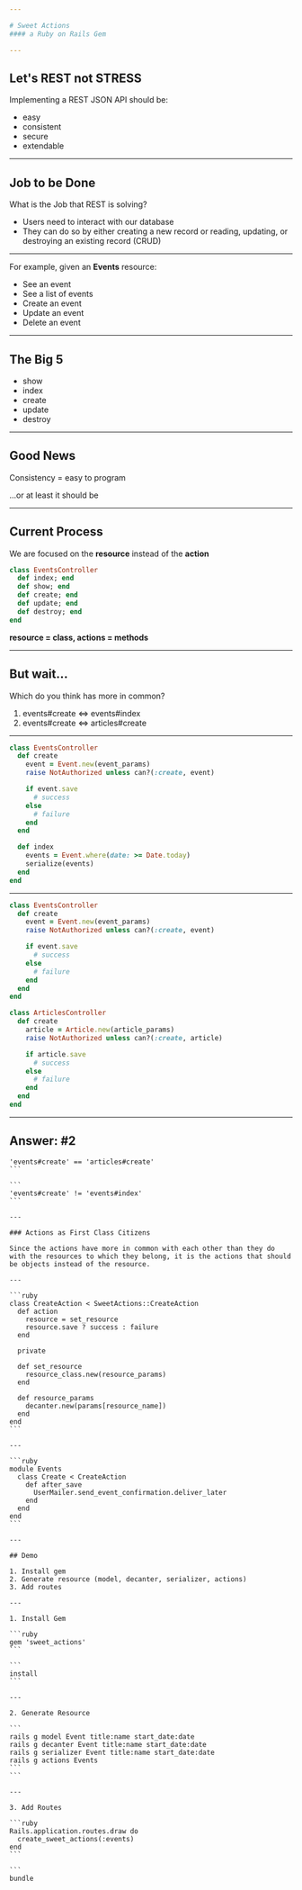 ```yaml
---

# Sweet Actions
#### a Ruby on Rails Gem

---
```


## Let's REST not STRESS

Implementing a REST JSON API should be:

- easy
- consistent
- secure
- extendable

---

## Job to be Done

What is the Job that REST is solving?

- Users need to interact with our database
- They can do so by either creating a new record or reading, updating, or destroying an existing record (CRUD)

---

For example, given an **Events** resource:

- See an event
- See a list of events
- Create an event
- Update an event
- Delete an event

---

## The Big 5

- show
- index
- create
- update
- destroy

---

## Good News

Consistency = easy to program

...or at least it should be

---

## Current Process

We are focused on the **resource** instead of the **action**

```ruby
class EventsController
  def index; end
  def show; end
  def create; end
  def update; end
  def destroy; end
end
```

**resource = class, actions = methods**

---

## But wait...

Which do you think has more in common?

1. events#create <=> events#index
2. events#create <=> articles#create

---

```ruby
class EventsController
  def create
    event = Event.new(event_params)
    raise NotAuthorized unless can?(:create, event)

    if event.save
      # success
    else
      # failure
    end
  end

  def index
    events = Event.where(date: >= Date.today)
    serialize(events)
  end
end
```

---

```ruby
class EventsController
  def create
    event = Event.new(event_params)
    raise NotAuthorized unless can?(:create, event)

    if event.save
      # success
    else
      # failure
    end
  end
end

class ArticlesController
  def create
    article = Article.new(article_params)
    raise NotAuthorized unless can?(:create, article)

    if article.save
      # success
    else
      # failure
    end
  end
end
```

---

## Answer: #2

````
'events#create' == 'articles#create'
```

```
'events#create' != 'events#index'
```

---

### Actions as First Class Citizens

Since the actions have more in common with each other than they do with the resources to which they belong, it is the actions that should be objects instead of the resource.

---

```ruby
class CreateAction < SweetActions::CreateAction
  def action
    resource = set_resource
    resource.save ? success : failure
  end

  private

  def set_resource
    resource_class.new(resource_params)
  end

  def resource_params
    decanter.new(params[resource_name])
  end
end
```

---

```ruby
module Events
  class Create < CreateAction
    def after_save
      UserMailer.send_event_confirmation.deliver_later
    end
  end
end
```

---

## Demo

1. Install gem
2. Generate resource (model, decanter, serializer, actions)
3. Add routes

---

1. Install Gem

```ruby
gem 'sweet_actions'
```

```
install
```

---

2. Generate Resource

```
rails g model Event title:name start_date:date
rails g decanter Event title:name start_date:date
rails g serializer Event title:name start_date:date
rails g actions Events
```
```

---

3. Add Routes

```ruby
Rails.application.routes.draw do
  create_sweet_actions(:events)
end
```

```
bundle

